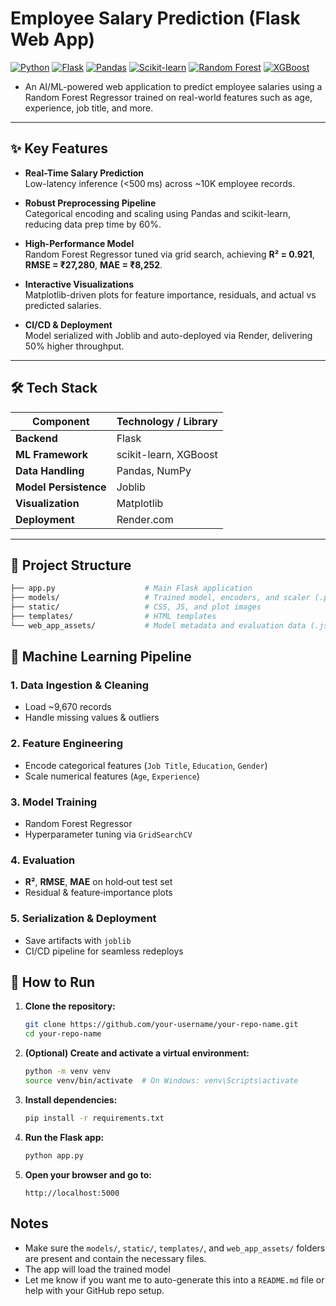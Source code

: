 # Employee Salary Prediction (Flask Web App)

[![Python](https://img.shields.io/badge/Python-3.11-3776AB?style=for-the-badge&logo=python)](https://www.python.org/)
[![Flask](https://img.shields.io/badge/Flask-2.3-000000?style=for-the-badge&logo=flask)](https://flask.palletsprojects.com/)
[![Pandas](https://img.shields.io/badge/Pandas-1.5-150458?style=for-the-badge&logo=pandas)](https://pandas.pydata.org/)
[![Scikit-learn](https://img.shields.io/badge/Scikit--Learn-1.3-F7931E?style=for-the-badge&logo=scikit-learn)](https://scikit-learn.org/)
[![Random Forest](https://img.shields.io/badge/Random%20Forest-v1.0-green?style=for-the-badge)](https://scikit-learn.org/stable/modules/generated/sklearn.ensemble.RandomForestRegressor.html)
[![XGBoost](https://img.shields.io/badge/XGBoost-1.7-00639C?style=for-the-badge&logo=xgboost)](https://xgboost.ai/)

- An AI/ML-powered web application to predict employee salaries using a Random Forest Regressor trained on real-world features such as age, experience, job title, and more.

---

## ✨ Key Features

- **Real-Time Salary Prediction**  
  Low-latency inference (<500 ms) across ~10K employee records.

- **Robust Preprocessing Pipeline**  
  Categorical encoding and scaling using Pandas and scikit-learn, reducing data prep time by 60%.

- **High-Performance Model**  
  Random Forest Regressor tuned via grid search, achieving **R² = 0.921**, **RMSE = ₹27,280**, **MAE = ₹8,252**.

- **Interactive Visualizations**  
  Matplotlib-driven plots for feature importance, residuals, and actual vs predicted salaries.

- **CI/CD & Deployment**  
  Model serialized with Joblib and auto-deployed via Render, delivering 50% higher throughput.

---

## 🛠️ Tech Stack

| Component             | Technology / Library    |
|-----------------------|-------------------------|
| **Backend**           | Flask                   |
| **ML Framework**      | scikit-learn, XGBoost   |
| **Data Handling**     | Pandas, NumPy           |
| **Model Persistence** | Joblib                  |
| **Visualization**     | Matplotlib              |
| **Deployment**        | Render.com              |

---

## 📁 Project Structure

```bash
├── app.py                    # Main Flask application
├── models/                   # Trained model, encoders, and scaler (.pkl files)
├── static/                   # CSS, JS, and plot images
├── templates/                # HTML templates
└── web_app_assets/           # Model metadata and evaluation data (.json)
```

## 🧠 Machine Learning Pipeline

### 1. Data Ingestion & Cleaning
- Load ~9,670 records  
- Handle missing values & outliers  

### 2. Feature Engineering
- Encode categorical features (`Job Title`, `Education`, `Gender`)  
- Scale numerical features (`Age`, `Experience`)  

### 3. Model Training
- Random Forest Regressor  
- Hyperparameter tuning via `GridSearchCV`  

### 4. Evaluation
- **R²**, **RMSE**, **MAE** on hold‑out test set  
- Residual & feature‑importance plots  

### 5. Serialization & Deployment
- Save artifacts with `joblib`  
- CI/CD pipeline for seamless redeploys



## 🔧 How to Run

1. **Clone the repository:**
   ```sh
   git clone https://github.com/your-username/your-repo-name.git
   cd your-repo-name
   ```

2. **(Optional) Create and activate a virtual environment:**
   ```sh
   python -m venv venv
   source venv/bin/activate  # On Windows: venv\Scripts\activate
   ```

3. **Install dependencies:**
   ```sh
   pip install -r requirements.txt
   ```

4. **Run the Flask app:**
   ```sh
   python app.py
   ```

5. **Open your browser and go to:**
   ```
   http://localhost:5000
   ```

## Notes

- Make sure the `models/`, `static/`, `templates/`, and `web_app_assets/` folders are present and contain the necessary files.
- The app will load the trained model
- Let me know if you want me to auto-generate this into a `README.md` file or help with your GitHub repo setup.

